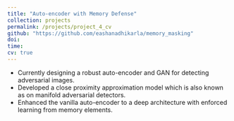```yaml
---
title: "Auto-encoder with Memory Defense"
collection: projects
permalink: /projects/project_4_cv
github: "https://github.com/eashanadhikarla/memory_masking"
doi: 
time:
cv: true
---
```


- Currently designing a robust auto-encoder and GAN for detecting adversarial images.
- Developed a close proximity approximation model which is also known as on manifold adversarial detectors.
- Enhanced the vanilla auto-encoder to a deep architecture with enforced learning from memory elements.